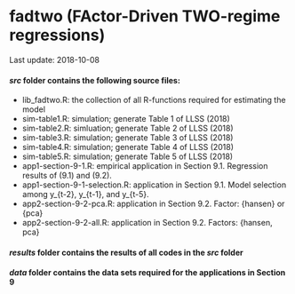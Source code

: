 # fadtwo (FActor-Driven TWO-regime regressions)

Last update: 2018-10-08

#### _src_ folder contains the following source files:
* lib_fadtwo.R: the collection of all R-functions required for estimating the model 
* sim-table1.R: simulation; generate Table 1 of LLSS (2018) 
* sim-table2.R: simluation; generate Table 2 of LLSS (2018)
* sim-table3.R: simulation; generate Table 3 of LLSS (2018)
* sim-table4.R: simulation; generate Table 4 of LLSS (2018)
* sim-table5.R: simulation; generate Table 5 of LLSS (2018)
* app1-section-9-1.R: empirical application in Section 9.1. Regression results of (9.1) and (9.2).
* app1-section-9-1-selection.R: application in Section 9.1. Model selection among y_{t-2}, y_{t-1}, and y_{t-5}.
* app2-section-9-2-pca.R: application in Section 9.2. Factor: {hansen} or {pca}
* app2-section-9-2-all.R: application in Section 9.2. Factors: {hansen, pca}

#### _results_ folder contains the results of all codes in the _src_ folder

#### _data_ folder contains the data sets required for the applications in Section 9
